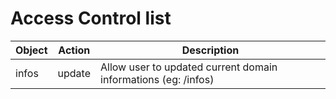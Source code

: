 # Access Control list

Object         | Action       | Description
---------------|--------------|----------------------------------------------------------------------------------------
infos          | update       | Allow user to updated current domain informations (eg: /infos)
